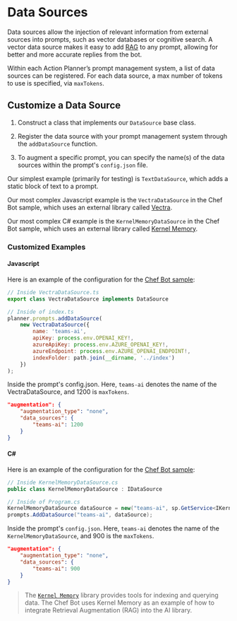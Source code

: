 # Data Sources
Data sources allow the injection of relevant information from external sources into prompts, such as vector databases or cognitive search. A vector data source makes it easy to add [RAG](https://en.wikipedia.org/wiki/Prompt_engineering#Retrieval-augmented_generation) to any prompt, allowing for better and more accurate replies from the bot. 
 
Within each Action Planner’s prompt management system, a list of data sources can be registered. For each data source, a max number of tokens to use is specified, via `maxTokens`. 

## Customize a Data Source
1. Construct a class that implements our `DataSource` base class. 
    
2. Register the data source with your prompt management system through the `addDataSource` function. 

3. To augment a specific prompt, you can specify the name(s) of the data sources within the prompt's `config.json` file.   

Our simplest example (primarily for testing) is `TextDataSource`, which adds a static block of text to a prompt.  

Our most complex Javascript example is the `VectraDataSource` in the Chef Bot sample, which uses an external library called [Vectra](https://github.com/Stevenic/vectra). 

Our most complex C# example is the `KernelMemoryDataSource` in the Chef Bot sample, which uses an external library called [Kernel Memory](https://github.com/microsoft/kernel-memory).

### Customized Examples

#### Javascript
Here is an example of the configuration for the
[Chef Bot sample](https://github.com/microsoft/teams-ai/tree/main/js/samples/04.ai.a.teamsChefBot):

```js
// Inside VectraDataSource.ts
export class VectraDataSource implements DataSource 
```

```js
// Inside of index.ts
planner.prompts.addDataSource(
    new VectraDataSource({
        name: 'teams-ai',
        apiKey: process.env.OPENAI_KEY!,
        azureApiKey: process.env.AZURE_OPENAI_KEY!,
        azureEndpoint: process.env.AZURE_OPENAI_ENDPOINT!,
        indexFolder: path.join(__dirname, '../index')
    })
);
```
Inside the prompt's config.json. Here, `teams-ai` denotes the name of the VectraDataSource, and 1200 is `maxTokens`.
```json
"augmentation": {
    "augmentation_type": "none",
    "data_sources": {
        "teams-ai": 1200
    }
}
```

#### C#
Here is an example of the configuration for the
[Chef Bot sample](https://github.com/microsoft/teams-ai/tree/main/dotnet/samples/04.ai.a.teamsChefBot):

```cs
// Inside KernelMemoryDataSource.cs
public class KernelMemoryDataSource : IDataSource
```

```cs
// Inside of Program.cs
KernelMemoryDataSource dataSource = new("teams-ai", sp.GetService<IKernelMemory>()!);
prompts.AddDataSource("teams-ai", dataSource);
```

Inside the prompt's `config.json`. Here, `teams-ai` denotes the name of the `KernelMemoryDataSource`, and 900 is the `maxTokens`.
```json
"augmentation": {
    "augmentation_type": "none",
    "data_sources": {
        "teams-ai": 900
    }
}
```

> The [`Kernel Memory`](https://github.com/microsoft/kernel-memory) library provides tools for indexing and querying data. The Chef Bot uses Kernel Memory as an example of how to integrate Retrieval Augmentation (RAG) into the AI library.
